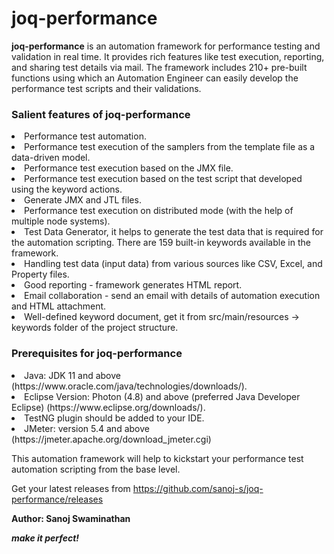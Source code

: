 # joq-performance
**joq-performance** is an automation framework for performance testing and validation in real time. It provides rich features like test execution, reporting, and sharing test details via mail. The framework includes 210+ pre-built functions using which an Automation Engineer can easily develop the performance test scripts and their validations.

<h3>Salient features of joq-performance</h3>
<li> Performance test automation.
<br><li> Performance test execution of the samplers from the template file as a data-driven model.
<br><li> Performance test execution based on the JMX file. 
<br><li> Performance test execution based on the test script that developed using the keyword actions.
<br><li> Generate JMX and JTL files.
<br><li> Performance test execution on distributed mode (with the help of multiple node systems).
<br><li> Test Data Generator, it helps to generate the test data that is required for the automation scripting. There are 159 built-in keywords available in the framework.
<br><li> Handling test data (input data) from various sources like CSV, Excel, and Property files. 
<br><li> Good reporting - framework generates HTML report.  
<br><li> Email collaboration - send an email with details of automation execution and HTML attachment. 
<br><li> Well-defined keyword document, get it from src/main/resources -> keywords folder of the project structure. 

<h3>Prerequisites for joq-performance</h3>
<li>Java: JDK 11 and above (https://www.oracle.com/java/technologies/downloads/).
<br><li> Eclipse Version: Photon (4.8) and above (preferred Java Developer Eclipse) (https://www.eclipse.org/downloads/).	
<br><li>TestNG plugin should be added to your IDE.
<br><li> JMeter: version 5.4 and above (https://jmeter.apache.org/download_jmeter.cgi)

This automation framework will help to kickstart your performance test automation scripting from the base level.	
	
Get your latest releases from https://github.com/sanoj-s/joq-performance/releases 

**Author: Sanoj Swaminathan**
	
_**make it perfect!**_
